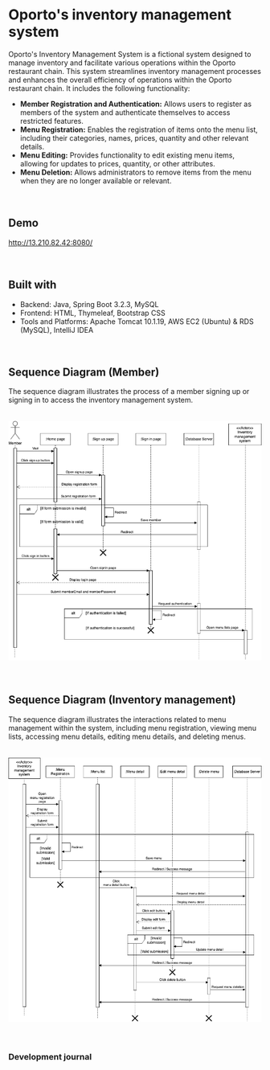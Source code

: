 # Oporto's inventory management system
Oporto's Inventory Management System is a fictional system designed to manage inventory and facilitate various operations within the Oporto restaurant chain. This system streamlines inventory management processes and enhances the overall efficiency of operations within the Oporto restaurant chain. It includes the following functionality:

- **Member Registration and Authentication:** Allows users to register as members of the system and authenticate themselves to access restricted features.
- **Menu Registration:** Enables the registration of items onto the menu list, including their categories, names, prices, quantity and other relevant details.
- **Menu Editing:** Provides functionality to edit existing menu items, allowing for updates to prices, quantity, or other attributes.
- **Menu Deletion:** Allows administrators to remove items from the menu when they are no longer available or relevant.
<br><br><br>


## Demo
http://13.210.82.42:8080/
<br><br><br>


## Built with
- Backend: Java, Spring Boot 3.2.3, MySQL
- Frontend: HTML, Thymeleaf, Bootstrap CSS
- Tools and Platforms: Apache Tomcat 10.1.19, AWS EC2 (Ubuntu) & RDS (MySQL), IntelliJ IDEA
<br><br><br>

## Sequence Diagram (Member)
The sequence diagram illustrates the process of a member signing up or signing in to access the inventory management system.
<br><br><br>
![Sequence Diagram](sequence_diagram(Member).drawio.png)
<br><br><br>


## Sequence Diagram (Inventory management)
The sequence diagram illustrates the interactions related to menu management within the system, including menu registration, viewing menu lists, accessing menu details, editing menu details, and deleting menus.
<br><br><br>
![Sequence Diagram](sequence_diagram(Inventory).drawio.png)
<br><br><br>


### Development journal
<br><br><br>

